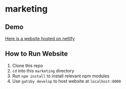 #	marketing

##  Demo

[Here is a website hosted on netlify](https://5eab2d671027897e5485f8ab--silly-pare-495ace.netlify.app)

##  How to Run Website

1.  Clone this repo
2.  `cd` into this `marketing` directory
3.  Run `npm install` to install relevant npm modules
4.  Use `gatsby develop` to host website at `localhost:8000`